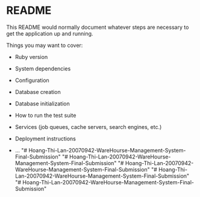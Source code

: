 # README

This README would normally document whatever steps are necessary to get the
application up and running.

Things you may want to cover:

* Ruby version

* System dependencies

* Configuration

* Database creation

* Database initialization

* How to run the test suite

* Services (job queues, cache servers, search engines, etc.)

* Deployment instructions

* ...
"# Hoang-Thi-Lan-20070942-WareHourse-Management-System-Final-Submission" 
"# Hoang-Thi-Lan-20070942-WareHourse-Management-System-Final-Submission" 
"# Hoang-Thi-Lan-20070942-WareHourse-Management-System-Final-Submission" 
"# Hoang-Thi-Lan-20070942-WareHourse-Management-System-Final-Submission" 
"# Hoang-Thi-Lan-20070942-WareHourse-Management-System-Final-Submission" 

